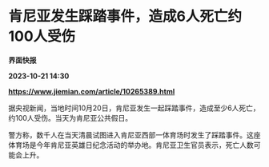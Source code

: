 # 肯尼亚发生踩踏事件，造成6人死亡约100人受伤
**界面快报**

**2023-10-21 14:30**

**https://www.jiemian.com/article/10265389.html**

据央视新闻，当地时间10月20日，肯尼亚发生一起踩踏事件，造成至少6人死亡，约100人受伤。当天为肯尼亚公共假日。

警方称，数千人在当天清晨试图进入肯尼亚西部一体育场时发生了踩踏事件。这座体育场是今年肯尼亚英雄日纪念活动的举办地。肯尼亚卫生官员表示，死亡人数可能会上升。